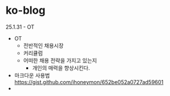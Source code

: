 # ko-blog

25.1.31 - OT
- OT
    - 전반적인 채용시장
    - 커리큘럼
    - 어떠한 채용 전략을 가지고 있는지
      - 개인의 매력을 향상시킨다.
- 마크다운 사용법 https://gist.github.com/ihoneymon/652be052a0727ad59601
- 
